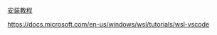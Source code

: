 [安装教程](https://docs.microsoft.com/zh-cn/windows/wsl/install-win10)

https://docs.microsoft.com/en-us/windows/wsl/tutorials/wsl-vscode